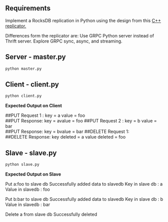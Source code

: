 ## Requirements

Implement a RocksDB replication in Python using the design from this [C++ replicator.](https://medium.com/@Pinterest_Engineering/open-sourcing-rocksplicator-a-real-time-rocksdb-data-replicator-558cd3847a9d)   

Differences form the replicator are:
Use GRPC Python server instead of Thrift server.
Explore GRPC sync, async, and streaming.

## Server - master.py
```sh
python master.py
```
## Client - client.py
```sh
python client.py
```
        
**Expected Output on Client**

##PUT Request 1 :  key = a   value = foo  
##PUT Response: key = avalue = foo 
##PUT Request 2 :  key = b   value = bar  
##PUT Response: key = bvalue = bar 
##DELETE Request  1:  
##DELETE Response: key deleted = a value deleted = foo

## Slave - slave.py 
```sh
python slave.py
```
**Expected Output on Slave**

Put a:foo to slave db 
Successfully added data to slavedb 
Key in slave db : a     Value in slavedb : foo

Put b:bar to slave db 
Successfully added data to slavedb 
Key in slave db : b     Value in slavedb : bar

Delete a from slave db
Successfully deleted


